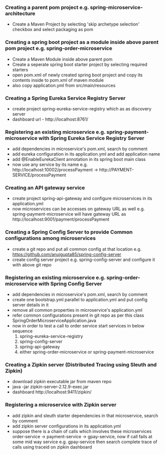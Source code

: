 ### Creating a parent pom project e.g. spring-microservice-architecture
* Create a Maven Project by selecting 'skip archetype selection' checkbox and select packaging as pom

### Creating a spring boot project as a module inside above parent pom project e.g. spring-order-microservice
* Create a Maven Module inside above parent pom
* Create a seperate spring boot starter project by selecting required starters
* open pom.xml of newly created spring boot project and copy its contents inside <project></project> to pom.xml of maven module
* also copy application.yml from src/main/resources

### Creating a Spring Eureka Service Registry Server
* create project spring-eureka-service-registry which as as discovery server
* dashboard url - http://localhost:8761/

### Registering an existing microservice e.g. spring-payment-microservice with Spring Eureka Service Registry Server
* add dependencies in microservice's pom.xml, search by comment <!-- spring eureka service discovery -->
* add eureka configuration in its application.yml and add application name
* add @EnableEurekaClient annotation in its spring boot main class
* now use any service by its name e.g. http://localhost:10002/processPayment -> http://PAYMENT-SERVICE/processPayment

### Creating an API gateway service
* create project spring-api-gateway and configure microservices in its application.yml
* now microservices can be accesses on gateway URL as well e.g. spring-payment-microservice will have gateway URL as http://localhost:9001/payment/processPayment

### Creating a Spring Config Server to provide Common configurations among microservices
* create a git repo and put all common config at that location e.g. https://github.com/anujgupta85/spring-config-server
* create config server project e.g. spring-config-server and configure it with above git repo

### Registering an existing microservice e.g. spring-order-microservice with Spring Config Server
* add dependencies in microservice's pom.xml, search by comment <!-- config server client -->
* create one bootstrap.yml parallel to application.yml and put config server details in it 
* remove all common properties in microservice's application.yml
* refer common configurations present in git repo as per this class SpringOrderMicroserviceApplication.java
* now in order to test a call to order service start services in below sequence
	1. spring-eureka-service-registry
	2. spring-config-server
	3. spring-api-gateway
	4. either spring-order-microservice or spring-payment-microservice

### Creating a Zipkin server (Distributed Tracing using Sleuth and Zipkin)
* download zipkin executable jar from maven repo
* java -jar zipkin-server-2.12.9-exec.jar
* dashboard http://localhost:9411/zipkin/

### Registering a microservice with Zipkin server 
* add zipkin and sleuth starter dependencies in that microservice, search by comment <!-- zipkin dependencies -->
* add zipkin server configurations in its application.yml
* suppose there is a chain of calls which involves these microservices order-service -> payment-service -> gpay-service, now if call fails at some mid way service e.g. gpay-service then search complete trace of calls using traceid on zipkin dashboard  

